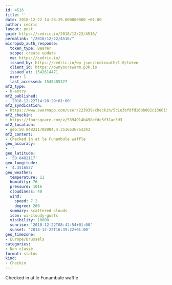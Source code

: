 ```yaml
---
id: 4516
title: ''
date: 2018-12-22 14:28:29.000000000 +01:00
author: cedric
layout: post
guid: https://cedric.io/2018/12/22/4516/
permalink: "/2018/12/22/4516/"
micropub_auth_response:
  token_type: Bearer
  scope: create update
  me: https://cedric.io/
  issued_by: https://cedric.io/wp-json/indieauth/1.0/token
  client_id: https://ownyourswarm.p3k.io
  issued_at: 1542614471
  user: 1
  last_accessed: 1545485327
mf2_type:
- h-entry
mf2_published:
- '2018-12-22T14:28:29+01:00'
mf2_syndication:
- https://www.swarmapp.com/user/223939/checkin/5c1e3bfdfd16bb002c136615
mf2_checkin:
- https://foursquare.com/v/5394914b498efde5f31ac5d3
mf2_location:
- geo:50.848211708084,4.3516536763343
mf2_content:
- Checked in at le Funambule waffle
geo_accuracy:
- ''
geo_latitude:
- '50.8482117'
geo_longitude:
- '4.3516537'
geo_weather:
  temperature: 11
  humidity: 76
  pressure: 1016
  cloudiness: 40
  wind:
    speed: 7.2
    degree: 260
  summary: scattered clouds
  icon: wi-cloudy-gusts
  visibility: 10000
  sunrise: '2018-12-22T08:42:54+01:00'
  sunset: '2018-12-22T16:39:22+01:00'
geo_timezone:
- Europe/Brussels
categories:
- Non classé
format: status
kind:
- Checkin
---
```

Checked in at le Funambule waffle